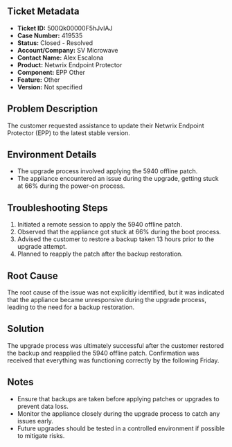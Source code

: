 ## Ticket Metadata
- **Ticket ID:** 500Qk00000F5hJvIAJ
- **Case Number:** 419535
- **Status:** Closed - Resolved
- **Account/Company:** SV Microwave
- **Contact Name:** Alex Escalona
- **Product:** Netwrix Endpoint Protector
- **Component:** EPP Other
- **Feature:** Other
- **Version:** Not specified

## Problem Description
The customer requested assistance to update their Netwrix Endpoint Protector (EPP) to the latest stable version.

## Environment Details
- The upgrade process involved applying the 5940 offline patch.
- The appliance encountered an issue during the upgrade, getting stuck at 66% during the power-on process.

## Troubleshooting Steps
1. Initiated a remote session to apply the 5940 offline patch.
2. Observed that the appliance got stuck at 66% during the boot process.
3. Advised the customer to restore a backup taken 13 hours prior to the upgrade attempt.
4. Planned to reapply the patch after the backup restoration.

## Root Cause
The root cause of the issue was not explicitly identified, but it was indicated that the appliance became unresponsive during the upgrade process, leading to the need for a backup restoration.

## Solution
The upgrade process was ultimately successful after the customer restored the backup and reapplied the 5940 offline patch. Confirmation was received that everything was functioning correctly by the following Friday.

## Notes
- Ensure that backups are taken before applying patches or upgrades to prevent data loss.
- Monitor the appliance closely during the upgrade process to catch any issues early.
- Future upgrades should be tested in a controlled environment if possible to mitigate risks.